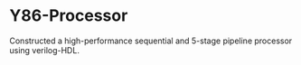 # Y86-Processor
Constructed a high-performance sequential and 5-stage pipeline processor using verilog-HDL. 
